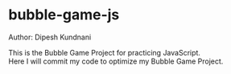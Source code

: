# bubble-game-js
Author: Dipesh Kundnani

This is the Bubble Game Project for practicing JavaScript. <br>
Here I will commit my code to optimize my Bubble Game Project.
